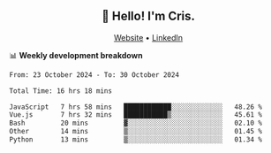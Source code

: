 
<h2 align="center">👋 Hello! I'm Cris.</h2>
<p align="center">
  <a href="https://www.criscunas.dev">Website</a> •
  <a href="https://www.linkedin.com/in/cristophercunas/">LinkedIn</a> 
</p>


📊 **Weekly development breakdown**
<!--START_SECTION:waka-->

```txt
From: 23 October 2024 - To: 30 October 2024

Total Time: 16 hrs 18 mins

JavaScript   7 hrs 58 mins   ████████████░░░░░░░░░░░░░   48.26 %
Vue.js       7 hrs 32 mins   ███████████▒░░░░░░░░░░░░░   45.61 %
Bash         20 mins         ▓░░░░░░░░░░░░░░░░░░░░░░░░   02.10 %
Other        14 mins         ▒░░░░░░░░░░░░░░░░░░░░░░░░   01.45 %
Python       13 mins         ▒░░░░░░░░░░░░░░░░░░░░░░░░   01.34 %
```

<!--END_SECTION:waka-->
